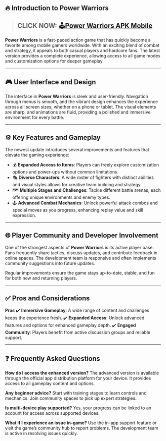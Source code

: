 ## 🔥 Introduction to Power Warriors

> ## CLICK NOW: [🕹Power Warriors APK Mobile](https://shorturl.at/Ov5yo)

**Power Warriors** is a fast-paced action game that has quickly become a favorite among mobile gamers worldwide. With an exciting blend of combat and strategy, it appeals to both casual players and hardcore fans. The latest version provides a complete experience, allowing access to all game modes and customization options for deeper gameplay.

---

## 🎮 User Interface and Design

The interface in **Power Warriors** is sleek and user-friendly. Navigation through menus is smooth, and the vibrant design enhances the experience across all screen sizes, whether on a phone or tablet. The visual elements are sharp, and animations are fluid, providing a polished and immersive environment for every battle.

---

## ⚙️ Key Features and Gameplay

The newest update introduces several improvements and features that elevate the gaming experience:

* 💰 **Expanded Access to Items**: Players can freely explore customization options and power-ups without common limitations.
* 🎭 **Diverse Characters**: A wide roster of fighters with distinct abilities and visual styles allows for creative team building and strategy.
* 🗺️ **Multiple Stages and Challenges**: Tackle different battle arenas, each offering unique environments and enemy types.
* 🕹️ **Advanced Combat Mechanics**: Unlock powerful attack combos and special moves as you progress, enhancing replay value and skill expression.

---

## 🌐 Player Community and Developer Involvement

One of the strongest aspects of **Power Warriors** is its active player base. Fans frequently share tactics, discuss updates, and contribute feedback in online spaces. The development team is responsive and often implements community suggestions into future updates.

Regular improvements ensure the game stays up-to-date, stable, and fun for both new and returning players.

---

## ✅ Pros and Considerations

**Pros**
✔️ **Immersive Gameplay**: A wide range of content and challenges keeps the experience fresh.
✔️ **Expanded Access**: Unlock advanced features and options for enhanced gameplay depth.
✔️ **Engaged Community**: Players benefit from active discussion groups and reliable support.

---

## ❓ Frequently Asked Questions

**How do I access the enhanced version?**
The advanced version is available through the official app distribution platform for your device. It provides access to all gameplay content and options.

**Any beginner advice?**
Start with training stages to learn controls and mechanics. Join community spaces to pick up expert strategies.

**Is multi-device play supported?**
Yes, your progress can be linked to an account for access across supported devices.

**What if I experience an issue in-game?**
Use the in-app support feature or visit the game’s community hub to report problems. The development team is active in resolving issues quickly.
